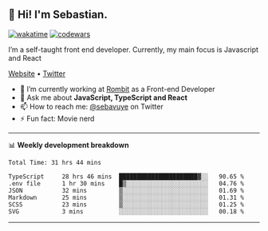 ## 👋 Hi! I'm Sebastian.

[![wakatime](https://wakatime.com/badge/user/df0036c6-328a-4a39-be9b-e49417ed22a1.svg)](https://wakatime.com/@df0036c6-328a-4a39-be9b-e49417ed22a1)
[![codewars](https://www.codewars.com/users/sebavuye/badges/small)](https://www.codewars.com/users/sebavuye)

I’m a self-taught front end developer. Currently, my main focus is Javascript and React

[Website](https://sebastianvuye.be) • [Twitter](https://twitter.com/sebavuye)

- 🔭 I’m currently working at [Rombit](https://rombit.com/) as a Front-end Developer
- 💬 Ask me about **JavaScript, TypeScript and React**
- 📫 How to reach me: [@sebavuye](https://twitter.com/sebavuye) on Twitter
- ⚡ Fun fact: Movie nerd

-------

📊 **Weekly development breakdown**

<!--START_SECTION:waka-->

```text
Total Time: 31 hrs 44 mins

TypeScript     28 hrs 46 mins  ██████████████████████▓░░   90.65 %
.env file      1 hr 30 mins    █▒░░░░░░░░░░░░░░░░░░░░░░░   04.76 %
JSON           32 mins         ▒░░░░░░░░░░░░░░░░░░░░░░░░   01.69 %
Markdown       25 mins         ▒░░░░░░░░░░░░░░░░░░░░░░░░   01.31 %
SCSS           23 mins         ▒░░░░░░░░░░░░░░░░░░░░░░░░   01.25 %
SVG            3 mins          ░░░░░░░░░░░░░░░░░░░░░░░░░   00.18 %
```

<!--END_SECTION:waka-->
-------
